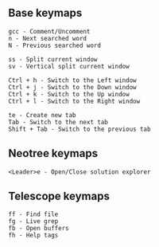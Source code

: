 ## Base keymaps
```
gcc - Comment/Uncomment
n - Next searched word
N - Previous searched word
```
```
ss - Split current window
sv - Vertical split current window
```
```
Ctrl + h - Switch to the Left window
Ctrl + j - Switch to the Down window
Ctrl + k - Switch to the Up window
Ctrl + l - Switch to the Right window
```
```
te - Create new tab
Tab - Switch to the next tab
Shift + Tab - Switch to the previous tab
```
## Neotree keymaps
```
<Leader>e - Open/Close solution explorer
```
## Telescope keymaps
```
ff - Find file
fg - Live grep
fb - Open buffers
fh - Help tags
```

